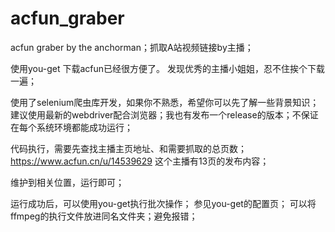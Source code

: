# acfun_graber
acfun graber by the anchorman；抓取A站视频链接by主播；

使用you-get 下载acfun已经很方便了。
发现优秀的主播小姐姐，忍不住挨个下载一遍；

使用了selenium爬虫库开发，如果你不熟悉，希望你可以先了解一些背景知识；
建议使用最新的webdriver配合浏览器；我也有发布一个release的版本；不保证在每个系统环境都能成功运行；

代码执行，需要先查找主播主页地址、和需要抓取的总页数；
https://www.acfun.cn/u/14539629
这个主播有13页的发布内容；

维护到相关位置，运行即可；

运行成功后，可以使用you-get执行批次操作；
参见you-get的配置页；
可以将ffmpeg的执行文件放进同名文件夹；避免报错；



